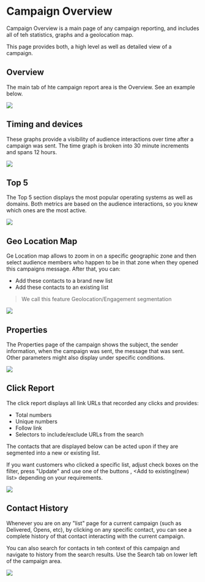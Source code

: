 # Campaign Overview

Campaign Overview  is a main page  of any campaign reporting, 
and includes all  of teh statistics, graphs and a geolocation map. 

This page provides both, a high level as well as detailed view of a campaign.


## Overview

The main tab of hte campaign report area is the Overview. See an example below.   

![](images/campaigns/overview.png)

## Timing and devices

These graphs provide a visibility of audience interactions over time after a campaign was sent.
The time graph is broken into 30 minute increments and spans 12 hours.  


![](images/campaigns/time-devices.png)


## Top 5

The Top 5 section displays the most popular operating systems as well as domains. 
Both metrics are based on the audience interactions, so you knew which ones are the most active. 

![](images/campaigns/top5.png)

## Geo Location Map

Ge Location map allows to zoom in on a specific geographic zone and then select audience members 
who happen to be in that zone when they opened this campaigns message. After that, you can: 

* Add these contacts to a brand new list
* Add these contacts to an existing list

> We call this feature Geolocation/Engagement segmentation


![](images/campaigns/geomap.gif)


## Properties

The Properties  page of the campaign shows the subject, the sender information, when the campaign was sent, 
the message that was sent. Other parameters might also display under specific conditions. 
  

![](images/campaigns/properties.png)

## Click Report

The click report displays all link URLs that recorded any clicks and provides: 

* Total numbers
* Unique numbers
* Follow link
* Selectors to include/exclude URLs from the search

The contacts that are displayed below can be acted upon if they are segmented into a new or existing list.

If you want customers who clicked a specific list, adjust check boxes on the filter, press "Update" and use
one of the buttons <Download>, <Add to existing(new) list> depending on your requirements. 


![](images/campaigns/clicks.png)

## Contact History

Whenever you are on any "list" page for a current campaign (such as Delivered, Opens, etc), by clicking on any 
specific contact, you can see a complete history of that contact interacting with the current campaign.

You can also search for contacts in teh context of this campaign and navigate to history from the search results. 
Use the Search tab on lower left of the campaign area. 


![](images/campaigns/contact-history.png)

